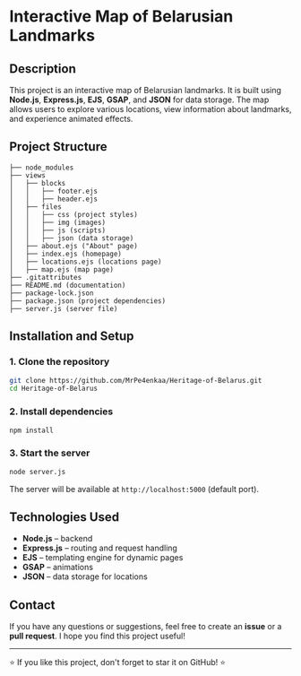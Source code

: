 # Interactive Map of Belarusian Landmarks

## Description
This project is an interactive map of Belarusian landmarks. It is built using **Node.js**, **Express.js**, **EJS**, **GSAP**, and **JSON** for data storage. The map allows users to explore various locations, view information about landmarks, and experience animated effects.

## Project Structure
```
├── node_modules
├── views
│   ├── blocks
│   │   ├── footer.ejs
│   │   ├── header.ejs
│   ├── files
│   │   ├── css (project styles)
│   │   ├── img (images)
│   │   ├── js (scripts)
│   │   ├── json (data storage)
│   ├── about.ejs ("About" page)
│   ├── index.ejs (homepage)
│   ├── locations.ejs (locations page)
│   ├── map.ejs (map page)
├── .gitattributes
├── README.md (documentation)
├── package-lock.json
├── package.json (project dependencies)
├── server.js (server file)
```

## Installation and Setup
### 1. Clone the repository
```sh
git clone https://github.com/MrPe4enkaa/Heritage-of-Belarus.git
cd Heritage-of-Belarus
```
### 2. Install dependencies
```sh
npm install
```
### 3. Start the server
```sh
node server.js
```
The server will be available at `http://localhost:5000` (default port).

## Technologies Used
- **Node.js** – backend
- **Express.js** – routing and request handling
- **EJS** – templating engine for dynamic pages
- **GSAP** – animations
- **JSON** – data storage for locations

## Contact
If you have any questions or suggestions, feel free to create an **issue** or a **pull request**. I hope you find this project useful!

---

⭐ If you like this project, don't forget to star it on GitHub! ⭐

